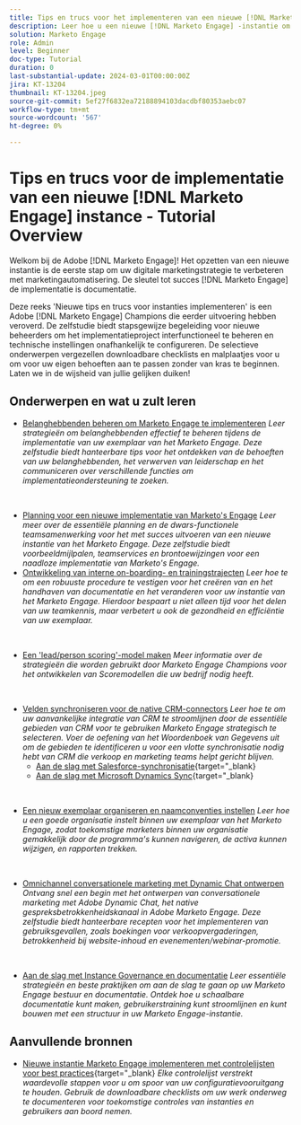 ```yaml
---
title: Tips en trucs voor het implementeren van een nieuwe [!DNL Marketo Engage] instance - Tutorial Overview
description: Leer hoe u een nieuwe [!DNL Marketo Engage] -instantie om optimaal te profiteren van zijn vermogen. Deze reeks 'Een nieuw Marketo Engage implementeren' Tips en trucs biedt de beste praktijken die door de Adobe worden bewezen [!DNL Marketo Engage] Champions. De behandelde onderwerpen omvatten het beheer van belanghebbenden, het beheer van implementatieprojecten, interne training, het model voor het bijhouden van leads/personen in gebouwen, het opzetten van een initiële CRM-synchronisatie en meer.
solution: Marketo Engage
role: Admin
level: Beginner
doc-type: Tutorial
duration: 0
last-substantial-update: 2024-03-01T00:00:00Z
jira: KT-13204
thumbnail: KT-13204.jpeg
source-git-commit: 5ef27f6832ea72188894103dacdbf80353aebc07
workflow-type: tm+mt
source-wordcount: '567'
ht-degree: 0%

---
```


# Tips en trucs voor de implementatie van een nieuwe [!DNL Marketo Engage] instance - Tutorial Overview

Welkom bij de Adobe [!DNL Marketo Engage]! Het opzetten van een nieuwe instantie is de eerste stap om uw digitale marketingstrategie te verbeteren met marketingautomatisering. De sleutel tot succes [!DNL Marketo Engage] de implementatie is documentatie.

Deze reeks &#39;Nieuwe tips en trucs voor instanties implementeren&#39; is een Adobe [!DNL Marketo Engage] Champions die eerder uitvoering hebben veroverd. De zelfstudie biedt stapsgewijze begeleiding voor nieuwe beheerders om het implementatieproject interfunctioneel te beheren en technische instellingen onafhankelijk te configureren. De selectieve onderwerpen vergezellen downloadbare checklists en malplaatjes voor u om voor uw eigen behoeften aan te passen zonder van kras te beginnen. Laten we in de wijsheid van jullie gelijken duiken!

## Onderwerpen en wat u zult leren

* [Belanghebbenden beheren om Marketo Engage te implementeren](/help/marketo-tutorial-implementing-new-instance/managing-stakeholder-communications.md)
  *Leer strategieën om belanghebbenden effectief te beheren tijdens de implementatie van uw exemplaar van het Marketo Engage. Deze zelfstudie biedt hanteerbare tips voor het ontdekken van de behoeften van uw belanghebbenden, het verwerven van leiderschap en het communiceren over verschillende functies om implementatieondersteuning te zoeken.*
<br>

* [Planning voor een nieuwe implementatie van Marketo&#39;s Engage](/help/marketo-tutorial-implementing-new-instance/planning-for-new-implementation.md)
  *Leer meer over de essentiële planning en de dwars-functionele teamsamenwerking voor het met succes uitvoeren van een nieuwe instantie van het Marketo Engage. Deze zelfstudie biedt voorbeeldmijlpalen, teamservices en brontoewijzingen voor een naadloze implementatie van Marketo&#39;s Engage.*
  <br>
* [Ontwikkeling van interne on-boarding- en trainingstrajecten](/help/marketo-tutorial-implementing-new-instance/internal-training-roadshow.md)
  *Leer hoe te om een robuuste procedure te vestigen voor het creëren van en het handhaven van documentatie en het veranderen voor uw instantie van het Marketo Engage. Hierdoor bespaart u niet alleen tijd voor het delen van uw teamkennis, maar verbetert u ook de gezondheid en efficiëntie van uw exemplaar.*
<br>

* [Een &#39;lead/person scoring&#39;-model maken](/help/marketo-tutorial-implementing-new-instance/building-person-scoring-model.md)
  *Meer informatie over de strategieën die worden gebruikt door Marketo Engage Champions voor het ontwikkelen van Scoremodellen die uw bedrijf nodig heeft.*
<br>

* [Velden synchroniseren voor de native CRM-connectors](/help/marketo-tutorial-implementing-new-instance/syncing-fields-for-crm-integration.md)
  *Leer hoe te om uw aanvankelijke integratie van CRM te stroomlijnen door de essentiële gebieden van CRM voor te gebruiken Marketo Engage strategisch te selecteren. Voer de oefening van het Woordenboek van Gegevens uit om de gebieden te identificeren u voor een vlotte synchronisatie nodig hebt van CRM die verkoop en marketing teams helpt gericht blijven.*
   * [Aan de slag met Salesforce-synchronisatie](https://experienceleague.adobe.com/en/docs/marketo-learn/tutorials/lead-and-data-management/salesforce-sync-setup){target="_blank}
   * [Aan de slag met Microsoft Dynamics Sync](https://experienceleague.adobe.com/en/docs/marketo-learn/tutorials/lead-and-data-management/microsoft-dynamics-sync-setup){target="_blank}
<br>

* [Een nieuw exemplaar organiseren en naamconventies instellen](/help/marketo-tutorial-implementing-new-instance/organizing-new-instance.md)
  *Leer hoe u een goede organisatie instelt binnen uw exemplaar van het Marketo Engage, zodat toekomstige marketers binnen uw organisatie gemakkelijk door de programma&#39;s kunnen navigeren, de activa kunnen wijzigen, en rapporten trekken.*
<br>

* [Omnichannel conversationele marketing met Dynamic Chat ontwerpen](/help/marketo-tutorial-implementing-new-instance/designing-omnichannel-conversational-marketing.md)
  *Ontvang snel een begin met het ontwerpen van conversationele marketing met Adobe Dynamic Chat, het native gespreksbetrokkenheidskanaal in Adobe Marketo Engage. Deze zelfstudie biedt hanteerbare recepten voor het implementeren van gebruiksgevallen, zoals boekingen voor verkoopvergaderingen, betrokkenheid bij website-inhoud en evenementen/webinar-promotie.*
<br>

* [Aan de slag met Instance Governance en documentatie](/help/marketo-tutorial-implementing-new-instance/documenting-your-instance.md)
  *Leer essentiële strategieën en beste praktijken om aan de slag te gaan op uw Marketo Engage bestuur en documentatie. Ontdek hoe u schaalbare documentatie kunt maken, gebruikerstraining kunt stroomlijnen en kunt bouwen met een structuur in uw Marketo Engage-instantie.*

## Aanvullende bronnen

* [Nieuwe instantie Marketo Engage implementeren met controlelijsten voor best practices](https://experienceleague.adobe.com/en/docs/marketo/using/getting-started/implementing-a-new-marketo-engage-instance/where-to-start){target="_blank}
  *Elke controlelijst verstrekt waardevolle stappen voor u om spoor van uw configuratievooruitgang te houden. Gebruik de downloadbare checklists om uw werk onderweg te documenteren voor toekomstige controles van instanties en gebruikers aan boord nemen.*